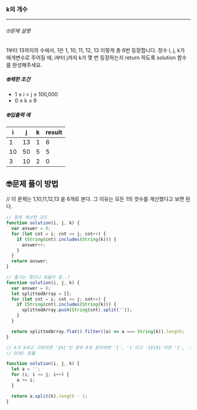 ### k의 개수

---

###### 🤓문제 설명

1부터 13까지의 수에서, 1은 1, 10, 11, 12, 13 이렇게 총 6번 등장합니다. 정수 i, j, k가 매개변수로 주어질 때, i부터 j까지 k가 몇 번 등장하는지 return 하도록 solution 함수를 완성해주세요.

##### 🤓제한 조건

- 1 ≤ i < j ≤ 100,000
- 0 ≤ k ≤ 9

##### 🤓입출력 예

| i   | j   | k   | result |
| --- | --- | --- | ------ |
| 1   | 13  | 1   | 6      |
| 10  | 50  | 5   | 5      |
| 3   | 10  | 2   | 0      |

## 🤓문제 풀이 방법

// 이 문제는 1,10,11,12,13 을 6개로 본다. 그 이유는 모든 1의 갯수를 계산했다고 보면 된다.

```javascript
// 잘못 계산한 코드
function solution(i, j, k) {
  var answer = 0;
  for (let cnt = i; cnt <= j; cnt++) {
    if (String(cnt).includes(String(k))) {
      answer++;
    }
  }
  return answer;
}
```

```javascript
// 풀기는 했으나 효율이 응..?
function solution(i, j, k) {
  var answer = 0;
  let splittedArray = [];
  for (let cnt = i; cnt <= j; cnt++) {
    if (String(cnt).includes(String(k))) {
      splittedArray.push(String(cnt).split(''));
    }
  }

  return splittedArray.flat().filter((a) => a === String(k)).length;
}
```

```javascript
// k가 9라고 가정하면 '191'인 경우 9로 분리하면 '1', '1'이고 '19191'이면 '1', '1', '1' 이렇게 9의 개수보다 항상 1이 많아지므로 -1
// O(N) 효율

function solution(i, j, k) {
  let a = '';
  for (i; i <= j; i++) {
    a += i;
  }

  return a.split(k).length - 1;
}
```

